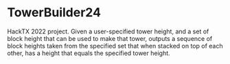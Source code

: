 # TowerBuilder24
HackTX 2022 project. Given a user-specified tower height, and a set of block height that can be used to make that tower, outputs a sequence of block heights taken from the specified set that when stacked on top of each other, has a height that equals the specified tower height.
